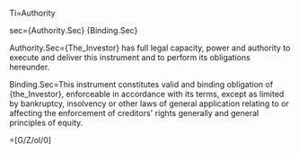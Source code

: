 Ti=Authority

sec={Authority.Sec}  {Binding.Sec}

Authority.Sec={The_Investor} has full legal capacity, power and authority to execute and deliver this instrument and to perform its obligations hereunder. 

Binding.Sec=This instrument constitutes valid and binding obligation of {the_Investor}, enforceable in accordance with its terms, except as limited by bankruptcy, insolvency or other laws of general application relating to or affecting the enforcement of creditors' rights generally and general principles of equity.

=[G/Z/ol/0]
